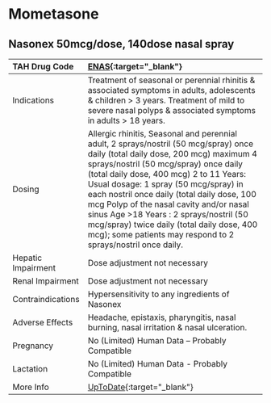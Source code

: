 # Mometasone

## Nasonex 50mcg/dose, 140dose nasal spray

| TAH Drug Code      | [ENAS](https://www.tahsda.org.tw/drugs/hissearch.php?drug_code=ENAS){:target="_blank"}                                                                                                                                                                                                                                                                                                                                                                                                                           |
|:-------------------|:-----------------------------------------------------------------------------------------------------------------------------------------------------------------------------------------------------------------------------------------------------------------------------------------------------------------------------------------------------------------------------------------------------------------------------------------------------------------------------------------------------------------|
| Indications        | Treatment of seasonal or perennial rhinitis & associated symptoms in adults, adolescents & children > 3 years. Treatment of mild to severe nasal polyps & associated symptoms in adults > 18 years.                                                                                                                                                                                                                                                                                                              |
| Dosing             | Allergic rhinitis, Seasonal and perennial adult, 2 sprays/nostril (50 mcg/spray) once daily (total daily dose, 200 mcg) maximum 4 sprays/nostril (50 mcg/spray) once daily (total daily dose, 400 mcg) 2 to 11 Years: Usual dosage: 1 spray (50 mcg/spray) in each nostril once daily (total daily dose, 100 mcg Polyp of the nasal cavity and/or nasal sinus Age >18 Years : 2 sprays/nostril (50 mcg/spray) twice daily (total daily dose, 400 mcg); some patients may respond to 2 sprays/nostril once daily. |
| Hepatic Impairment | Dose adjustment not necessary                                                                                                                                                                                                                                                                                                                                                                                                                                                                                    |
| Renal Impairment   | Dose adjustment not necessary                                                                                                                                                                                                                                                                                                                                                                                                                                                                                    |
| Contraindications  | Hypersensitivity to any ingredients of Nasonex                                                                                                                                                                                                                                                                                                                                                                                                                                                                   |
| Adverse Effects    | Headache, epistaxis, pharyngitis, nasal burning, nasal irritation & nasal ulceration.                                                                                                                                                                                                                                                                                                                                                                                                                            |
| Pregnancy          | No (Limited) Human Data – Probably Compatible                                                                                                                                                                                                                                                                                                                                                                                                                                                                    |
| Lactation          | No (Limited) Human Data - Probably Compatible                                                                                                                                                                                                                                                                                                                                                                                                                                                                    |
| More Info          | [UpToDate](https://www.uptodate.com/contents/mometasone-drug-information){:target="_blank"}                                                                                                                                                                                                                                                                                                                                                                                                                      |

